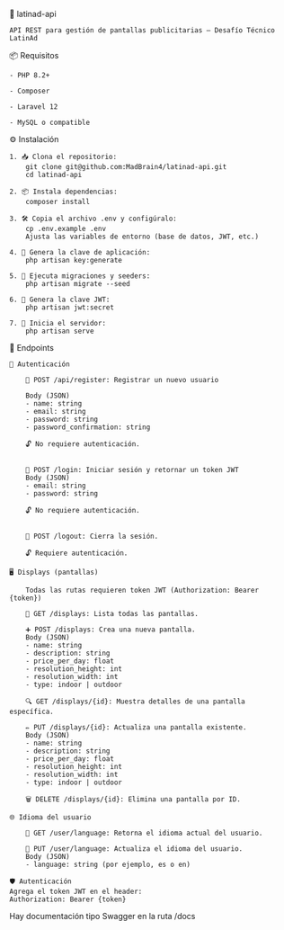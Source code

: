 🎯 latinad-api

    API REST para gestión de pantallas publicitarias — Desafío Técnico LatinAd

📦 Requisitos

    - PHP 8.2+

    - Composer

    - Laravel 12

    - MySQL o compatible

⚙️ Instalación

    1. 📥 Clona el repositorio:
        git clone git@github.com:MadBrain4/latinad-api.git
        cd latinad-api

    2. 📦 Instala dependencias:
        composer install

    3. 🛠️ Copia el archivo .env y configúralo:
        cp .env.example .env
        Ajusta las variables de entorno (base de datos, JWT, etc.)

    4. 🔑 Genera la clave de aplicación:
        php artisan key:generate

    5. 🧱 Ejecuta migraciones y seeders:
        php artisan migrate --seed

    6. 🔐 Genera la clave JWT:
        php artisan jwt:secret

    7. 🚀 Inicia el servidor:
        php artisan serve

📡 Endpoints

    🔐 Autenticación

        📨 POST /api/register: Registrar un nuevo usuario

        Body (JSON)
        - name: string
        - email: string
        - password: string
        - password_confirmation: string

        🔓 No requiere autenticación.


        🔐 POST /login: Iniciar sesión y retornar un token JWT
        Body (JSON)
        - email: string
        - password: string

        🔓 No requiere autenticación.


        🚪 POST /logout: Cierra la sesión.

        🔓 Requiere autenticación.

    🖥️ Displays (pantallas)

        Todas las rutas requieren token JWT (Authorization: Bearer {token})

        📄 GET /displays: Lista todas las pantallas.

        ➕ POST /displays: Crea una nueva pantalla.
        Body (JSON)
        - name: string
        - description: string
        - price_per_day: float
        - resolution_height: int
        - resolution_width: int
        - type: indoor | outdoor

        🔍 GET /displays/{id}: Muestra detalles de una pantalla específica.

        ✏️ PUT /displays/{id}: Actualiza una pantalla existente.
        Body (JSON)
        - name: string
        - description: string
        - price_per_day: float
        - resolution_height: int
        - resolution_width: int
        - type: indoor | outdoor

        🗑️ DELETE /displays/{id}: Elimina una pantalla por ID.

    🌐 Idioma del usuario

        🧾 GET /user/language: Retorna el idioma actual del usuario.

        📝 PUT /user/language: Actualiza el idioma del usuario.
        Body (JSON)
        - language: string (por ejemplo, es o en)

    🛡️ Autenticación
    Agrega el token JWT en el header:
    Authorization: Bearer {token}

Hay documentación tipo Swagger en la ruta /docs 